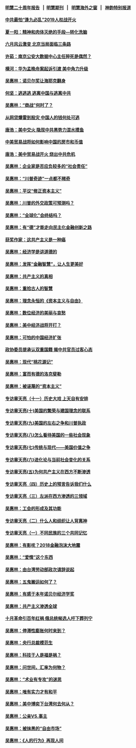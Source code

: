 #### [明慧二十周年报告](https://github.com/gfw-breaker/mh-reports/blob/master/README.md?t=07191207) &nbsp;&nbsp;|&nbsp;&nbsp;[明慧期刊](https://github.com/gfw-breaker/mh-qikan) &nbsp;&nbsp;|&nbsp;&nbsp; [明慧海外之窗](https://github.com/gfw-breaker/mh-news/blob/master/README.md?t=07191207) &nbsp;&nbsp;|&nbsp;&nbsp; [神韵特别报道](https://github.com/gfw-breaker/mh-news/blob/master/shenyun.md?t=07191207) 

#### [中共最怕“逢九必乱”2019人权战开火](../pages/nsc423/n11385248.md?t=07191207) 

#### [夏一阳：精神和肉体灭绝的手段—转化洗脑](../pages/nsc423/n11368250.md?t=07191207) 

#### [六月风云激变 北京当局面临三条路](../pages/nsc423/n11313668.md?t=07191207) 

#### [许茹：南京公安大数据中心主任猝死是偶然？](../pages/nsc423/n11064744.md?t=07191207) 

#### [横河：华为孟晚舟案起诉引渡 美中角力升级](../pages/nsc423/n11027230.md?t=07191207) 

#### [吴惠林：诺贝尔奖让海耶克翻身](../pages/nsc423/n10890049.md?t=07191207) 

#### [何坚：逃逃逃 逃离中国与逃离中共](../pages/nsc423/n10592891.md?t=07191207) 

#### [吴惠林：“商战”何时了？](../pages/nsc423/n10573558.md?t=07191207) 

#### [从网贷爆雷到股灾 中国人的钱何处可逃](../pages/nsc423/n10572800.md?t=07191207) 

#### [唐浩：美中交火 隐现中共黑势力混水摸鱼](../pages/nsc423/n10544040.md?t=07191207) 

#### [中美贸易战将如何影响中国的房市和币值](../pages/nsc423/n10543697.md?t=07191207) 

#### [唐浩：美中贸易战开火 烧出中共危机](../pages/nsc423/n10540126.md?t=07191207) 

#### [吴惠林：企业家是否应负较多的“社会责任”](../pages/nsc423/n10535022.md?t=07191207) 

#### [吴惠林：“川普奇迹”一点都不稀奇](../pages/nsc423/n10512808.md?t=07191207) 

#### [吴惠林：平议“修正资本主义”](../pages/nsc423/n10495724.md?t=07191207) 

#### [吴惠林：川普的外交政策可预测吗？](../pages/nsc423/n10462387.md?t=07191207) 

#### [吴惠林：“全球化”会终结吗？](../pages/nsc423/n10452838.md?t=07191207) 

#### [吴惠林：有“德”才能走向民主化金融创新之路](../pages/nsc423/n10432292.md?t=07191207) 

#### [获奖作家：这共产主义是一种癌](../pages/nsc423/n10431541.md?t=07191207) 

#### [吴惠林：经济学是讲道德的](../pages/nsc423/n10398014.md?t=07191207) 

#### [吴惠林：发挥“金融智慧”，让人生更美好](../pages/nsc423/n10375019.md?t=07191207) 

#### [吴惠林：共产主义的真相](../pages/nsc423/n10351394.md?t=07191207) 

#### [吴惠林：重拾古人的智慧](../pages/nsc423/n10337691.md?t=07191207) 

#### [吴惠林：理念永恒的《资本主义与自由》](../pages/nsc423/n10316274.md?t=07191207) 

#### [吴惠林：数位经济的美丽与哀愁](../pages/nsc423/n10292946.md?t=07191207) 

#### [吴惠林：美中经济战将开打？](../pages/nsc423/n10258825.md?t=07191207) 

#### [吴惠林：可怕的中国经济扩张](../pages/nsc423/n10219147.md?t=07191207) 

#### [政协委员提承认双重国籍 揭中共官员过客心态](../pages/nsc423/n10208809.md?t=07191207) 

#### [吴惠林：现代“桃花源记”](../pages/nsc423/n10185234.md?t=07191207) 

#### [吴惠林：富而有德的洛克斐勒](../pages/nsc423/n10142264.md?t=07191207) 

#### [吴惠林：被诬蔑的“资本主义”](../pages/nsc423/n10124816.md?t=07191207) 

#### [专访章天亮（十一）历史大戏 上天自有安排](../pages/nsc423/n10094905.md?t=07191207) 

#### [专访章天亮(十)美国的繁荣与建国理念的联系](../pages/nsc423/n10094899.md?t=07191207) 

#### [专访章天亮(九)美国的左右之争和川普执政](../pages/nsc423/n10094889.md?t=07191207) 

#### [专访章天亮(八)怎么看待美国的一些社会现象](../pages/nsc423/n10094857.md?t=07191207) 

#### [专访章天亮(七)传统与现代——美国价值之争](../pages/nsc423/n10093140.md?t=07191207) 

#### [专访章天亮(六)进化论与当前社会变化的关系](../pages/nsc423/n10092036.md?t=07191207) 

#### [专访章天亮(五)为何共产主义在西方不断渗透](../pages/nsc423/n10083620.md?t=07191207) 

#### [专访章天亮（四）历史上的预言告诉我们什么](../pages/nsc423/n10083606.md?t=07191207) 

#### [专访章天亮（三）左派在西方渗透的三领域](../pages/nsc423/n10081115.md?t=07191207) 

#### [吴惠林：工会的形成及其功能](../pages/nsc423/n10080633.md?t=07191207) 

#### [专访章天亮（二）什么人和组织让人背离神](../pages/nsc423/n10076637.md?t=07191207) 

#### [专访章天亮（一）不同民族的三个共同记忆](../pages/nsc423/n10074188.md?t=07191207) 

#### [吴惠林：有影呒？2018金融泡沫大地震](../pages/nsc423/n10040534.md?t=07191207) 

#### [吴惠林：“爱情”这个东西](../pages/nsc423/n10019423.md?t=07191207) 

#### [吴惠林：由台湾劳动部政次请辞说起](../pages/nsc423/n9979679.md?t=07191207) 

#### [吴惠林：五鬼搬运如何了？](../pages/nsc423/n9925338.md?t=07191207) 

#### [吴惠林：有感于本年诺贝尔经济学奖](../pages/nsc423/n9871883.md?t=07191207) 

#### [吴惠林：共产主义渗透全球](../pages/nsc423/n9812748.md?t=07191207) 

#### [十月革命引百年红祸 俄总统候选人吁下葬列宁](../pages/nsc423/n9810182.md?t=07191207) 

#### [吴惠林：停滞性膨胀何时来到？](../pages/nsc423/n9764136.md?t=07191207) 

#### [吴惠林：央行总裁模范生](../pages/nsc423/n9728134.md?t=07191207) 

#### [吴惠林：科技于人是福是祸？](../pages/nsc423/n9672982.md?t=07191207) 

#### [吴惠林：问世间，汇率为何物？](../pages/nsc423/n9621788.md?t=07191207) 

#### [吴惠林：“术业有专攻”的迷思](../pages/nsc423/n9580363.md?t=07191207) 

#### [吴惠林：唯有实力才有和平](../pages/nsc423/n9529599.md?t=07191207) 

#### [吴惠林：美中博奕下台湾何去何从？](../pages/nsc423/n9483598.md?t=07191207) 

#### [吴惠林：公亲VS.事主](../pages/nsc423/n9425637.md?t=07191207) 

#### [吴惠林：被抹黑的“自由市场”](../pages/nsc423/n9351545.md?t=07191207) 

#### [吴惠林：《人的行为》再现人间](../pages/nsc423/n9296339.md?t=07191207) 

